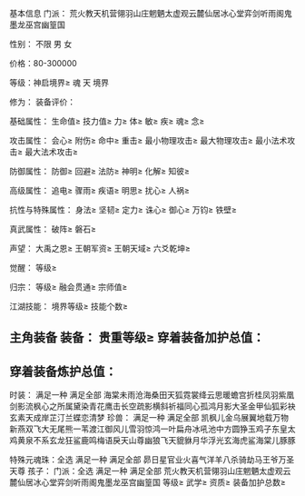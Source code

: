 基本信息
门派：
荒火教天机营翎羽山庄魍魉太虚观云麓仙居冰心堂弈剑听雨阁鬼墨龙巫宫幽篁国

性别： 不限   男   女

价格：80-300000

等级：神启境界≥   魂   天   境界

修为：
装备评价：

基础属性：
生命值≥
技力值≥
力≥
体≥
敏≥
疾≥
魂≥
念≥

攻击属性：
会心≥
附伤≥
命中≥
重击≥
最小物理攻击≥
最大物理攻击≥
最小法术攻击≥
最大法术攻击≥

防御属性：
防御≥
回避≥
法防≥
神明≥
化解≥
知彼≥

高级属性：
追电≥
骤雨≥
疾语≥
明思≥
扰心≥
人祸≥

抗性与特殊属性：
身法≥
坚韧≥
定力≥
诛心≥
御心≥
万钧≥
铁壁≥

真武属性：
破阵≥
磐石≥

声望：
大禹之恩≥
王朝军资≥
王朝天域≥
六爻乾坤≥

觉醒：
等级≥

归宗：
等级≥
融会贯通≥
宗师值≥

江湖技能：
境界等级≥
技能个数≥ 	

主角装备
装备：
贵重等级≥
穿着装备加护总值：
-  
穿着装备炼护总值：
-  

时装：
满足一种   满足全部
海棠未雨沧海桑田天狐霓裳绛云思暖蟾宫折桂凤羽紫凰剑影流枫心之所属黛染青花鹰击长空疏影横斜祈福同心孤鸿月影大圣金甲仙狐彩袂玄素天成岸芷汀兰蝶恋清梦
珍兽：
满足一种   满足全部
凯枫儿金乌展翼地载万物新燕双飞大无尾熊一苇渡江御风儿雪羽惊鸿一叶扁舟冰吼池中方圆狰玉鸡子东皇太鸡黄泉不系玄龙狂鲨鹿鸣梅语戾天山尊幽狼飞天貔貅月华浮光玄海虎鲨海棠儿豚豚

特殊元魂珠：全选
满足一种   满足全部
昴日星官业火喜气洋羊八杀骑劫马王爷万圣天尊
孩子：
门派：全选
满足一种   满足全部
荒火教天机营翎羽山庄魍魉太虚观云麓仙居冰心堂弈剑听雨阁鬼墨龙巫宫幽篁国
等级≥
武学≥
资质≥
装备加护总数≥
